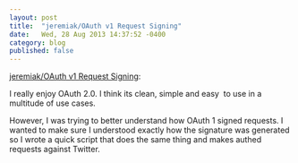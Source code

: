 ```yaml
---
layout: post
title:  "jeremiak/OAuth v1 Request Signing"
date:   Wed, 28 Aug 2013 14:37:52 -0400
category: blog
published: false
---
```


[jeremiak/OAuth v1 Request Signing](https://gist.github.com/jeremiak/6369555):

I really enjoy OAuth 2.0. I think its clean, simple and easy  to use in a
multitude of use cases.

However, I was trying to better understand how OAuth 1 signed requests. I
wanted to make sure I understood exactly how the signature was generated so I
wrote a quick script that does the same thing and makes authed requests
against Twitter.
